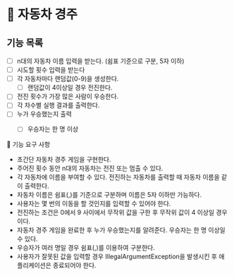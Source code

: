 # 🚗 자동차 경주

## 기능 목록
- [ ] n대의 자동차 이름 입력을 받는다. (쉼표 기준으로 구분, 5자 이하)
- [ ] 시도할 횟수 입력을 받는다
- [ ] 각 자동차마다 랜덤값(0-9)을 생성한다.
  - [ ] 랜덤값이 4이상일 경우 전진한다.
- [ ] 전진 횟수가 가장 많은 사람이 우승한다.
- [ ] 각 차수별 실행 결과를 출력한다.
- [ ] 누가 우승했는지 출력
  - [ ] 우승자는 한 명 이상




🚀 기능 요구 사항
- 초간단 자동차 경주 게임을 구현한다.
- 주어진 횟수 동안 n대의 자동차는 전진 또는 멈출 수 있다.
- 각 자동차에 이름을 부여할 수 있다. 전진하는 자동차를 출력할 때 자동차 이름을 같이 출력한다.
- 자동차 이름은 쉼표(,)를 기준으로 구분하며 이름은 5자 이하만 가능하다.
- 사용자는 몇 번의 이동을 할 것인지를 입력할 수 있어야 한다.
- 전진하는 조건은 0에서 9 사이에서 무작위 값을 구한 후 무작위 값이 4 이상일 경우이다.
- 자동차 경주 게임을 완료한 후 누가 우승했는지를 알려준다. 우승자는 한 명 이상일 수 있다.
- 우승자가 여러 명일 경우 쉼표(,)를 이용하여 구분한다.
- 사용자가 잘못된 값을 입력할 경우 IllegalArgumentException을 발생시킨 후 애플리케이션은 종료되어야 한다.